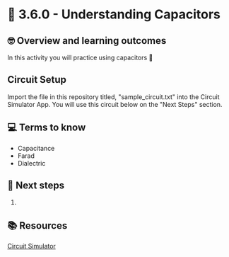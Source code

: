 # :robot: 3.6.0 - Understanding Capacitors

## 🤓 Overview and learning outcomes 

In this activity you will practice using capacitors 🚀

## Circuit Setup

Import the file in this repository titled, "sample_circuit.txt" into the Circuit Simulator App.  You will use this circuit below on the "Next Steps" section.

## 💻 Terms to know

- Capacitance
- Farad
- Dialectric

## 📝 Next steps

1. 

## 📚  Resources 

[Circuit Simulator](https://thumbsdb.herokuapp.com/circuit/)
